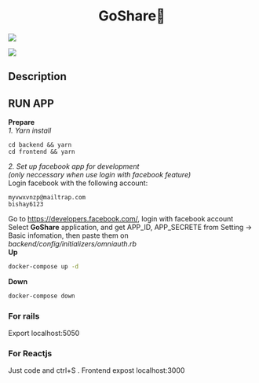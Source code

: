 <h1 align="center">GoShare👋</h1>
<p>
  <img src="https://img.shields.io/badge/version-1.0.0-blue.svg?cacheSeconds=2592000" />
</p>

![](/image/logo.png)

## Description

## RUN APP
**Prepare**</br>
_1. Yarn install_ </br>
```
cd backend && yarn
cd frontend && yarn
```
_2. Set up facebook app for development </br>
(only neccessary when use login with facebook feature)_ </br>
Login facebook with the following account:
```
myvwxvnzp@mailtrap.com
bishay6123
```
Go to https://developers.facebook.com/, login with facebook account</br>
Select **GoShare** application, and get APP_ID, APP_SECRETE from Setting -> Basic infomation, then paste them on _backend/config/initializers/omniauth.rb_ </br>
**Up**

```sh
docker-compose up -d
```

**Down**

```sh
docker-compose down
```

### For rails

Export localhost:5050

### For Reactjs

Just code and ctrl+S . Frontend expost localhost:3000
